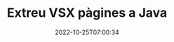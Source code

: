 ---
############################# Static ############################
layout: "auto-gen-merger"
date: 2022-10-25T07:00:34
draft: false
otherformats: mht mhtml odp ods odt one otp ott pdf pps ppsx ppt pptx rtf tex vdx

############################# Head ############################
head_title: "Extreu VSX pàgines a Java"
head_description: "Extraieu ràpidament pàgines d'un fitxer VSX a Java. Deseu el nou document que conté les pàgines seleccionades mitjançant l'API de fusió de documents."

############################# Header ############################
title: "Extreu VSX pàgines a Java"
description: "Extreu VSX pàgines amb unes quantes línies de codi Java."
bg_image: "https://cms.admin.containerize.com/templates/aspose/App_Themes/V3/images/bg/header1.png"
bg_overlay: false
button:
    enable: true
    icon: "fas fa-arrow-down"
    label: "Baixeu la prova gratuïta"
    link: "https://downloads.groupdocs.com/merger/java"

############################# SubMenu ############################
submenu:
    enable: true

    left:
        img_alt: "GroupDocs.Merger for Java"
        image: "https://cms.admin.containerize.com/templates/groupdocs/images/product-logos/90x90-noborder/groupdocs-merger-java.png"
        product: "GroupDocs.Merger"
        platform: "Java"

    middle:
        button:

            # button loop
            - link: "https://apireference.groupdocs.com/merger/java"
              text: "Referència de l'API"

            # button loop
            - link: "https://github.com/groupdocs-merger"
              text: "Exemples de codi"

            # button loop
            - link: "https://products.groupdocs.app/merger/family"
              text: "Demostracions en directe"

            # button loop
            - link: "https://purchase.groupdocs.com/pricing/merger/java"
              text: "Preus"

    right:
        link_download: "https://downloads.groupdocs.com/merger"
        link_learn: "https://docs.groupdocs.com/merger/java"
        link_buy: "https://purchase.groupdocs.com"

############################# About ############################
about:
    enable: true
    title: "Sobre l'API GroupDocs.Merger for Java"
    content: |
        [GroupDocs.Merger for Java](/ca/merger/java/) ofereix una solució senzilla per combinar i dividir de manera segura entre una àmplia gamma de formats de documents, com ara PDF, Microsoft Office (Word, Excel, PowerPoint). , OneNote), OpenDocument, HTML, imatges i molts altres dins de les aplicacions Java. Afegint només unes poques línies del codi, realitzeu diverses operacions de documents com ara moure, eliminar, girar, intercanviar, extreure o canviar l'orientació de les pàgines dins dels documents. L'API de fusió de documents també admet la previsualització de les pàgines del document com a imatge per analitzar l'estructura del document, el format i el contingut de la pàgina.
        
        L'API GroupDocs.Merger és una opció correcta per a solucions corporatives que necessiten funcions d'extracció de pàgines de fitxers. Aquestes API tenen una bona compatibilitat amb tots els sistemes operatius i plataformes principals, inclòs J2SE 7.0 (1.7), J2SE 8.0 (1.8), Java 10.

############################# Steps ############################
steps:
    enable: true
    title_left: "Extreu VSX pàgines de fitxers a Java"
    content_left: |
        [GroupDocs.Merger for Java](/ca/merger/java/) facilita als desenvolupadors de Java extreure les pàgines desitjades d'un fitxer VSX i desar-les com a un nou fitxer que conté les pàgines seleccionades implementant uns quants passos senzills.
        
        * Inicialitzeu **ExtractOptions** amb els números de pàgina que haurien d'aparèixer al document resultant.
        * Creeu una nova instància de **Merger** i passeu la ruta del document font com a paràmetre de constructor.
        * Truqueu a **extractPages** i passeu l'objecte **ExtractOptions**.
        * Truqueu a **Save** i especifiqueu la ruta del fitxer per desar el document resultant.

    title_right: "Requisits del sistema"
    content_right: |
        Les API de GroupDocs.Merger for Java són compatibles amb totes les plataformes i sistemes operatius principals. Abans d'executar el codi següent, assegureu-vos que teniu els següents requisits previs instal·lats al vostre sistema.

        * Sistemes operatius: Microsoft Windows, Linux, MacOS
        * Entorns de desenvolupament: NetBeans, IntelliJ IDEA, Eclipse
        * Marcs: J2SE 7.0 (1.7), J2SE 8.0 (1.8), Java 10
        * Baixeu la darrera versió de GroupDocs.Merger for Java de [Maven](https://repository.groupdocs.com/webapp/#/artifacts/browse/tree/General/repo/com/groupdocs/groupdocs-merger)
         
    code: |
     {{% merger/additional-styles %}}
     {{< merger/code-merger title="Com extreure pàgines de fitxers VSX utilitzant el codi d'exemple Java">}}

        ```java    
        // Extreu VSX pàgines de fitxers mitjançant l'API de GroupDocs.Merger
        // Inicialitzeu la classe ExtractOptions amb els números de pàgina seleccionats
        ExtractOptions extractOptions = new ExtractOptions(new int[] { 2, 5 });

        // Instanciï Merger amb el document d'entrada VSX
        Merger merger = new Merger("input.vsx");

        // Truqueu al mètode extractPages i passeu-li l'objecte ExtractOptions
        merger.extractPages(extractOptions);
    
        // Truqueu al mètode de desar per desar el document de sortida amb les pàgines extretes
        merger.save("output.vsx");
        ```
     {{< /merger/code-merger >}}

############################# Demos ############################
demos:
    enable: true
    title: "Demostracions en directe: extreu VSX pàgines en línia"
    content: |
       Extreu VSX pàgines de fitxers ara mateix visitant el lloc web [GroupDocs.Merger Live Demos](https://products.groupdocs.app/splitter/extract-pages/vsx).
       La demostració en directe té els següents avantatges.
        
############################# About Formats ############################
about_formats:
    enable: true

############################# More Formats ############################
more_formats:
    enable: true
    title: "Extreu pàgines d'altres formats de document"
    content: |
        Java documenta l'API de fusió i divisió per a formats de fitxer i imatges. Extraieu alguns dels formats de fitxer populars com s'indica a continuació.

############################# Back to top ###############################
back_to_top:
    enable: true
---
